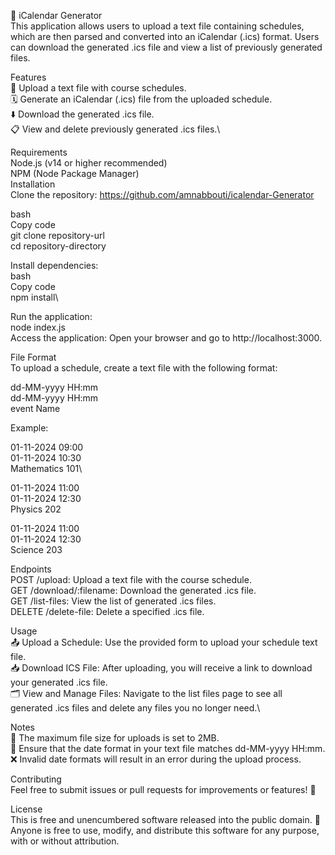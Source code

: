 📅 iCalendar Generator\
This application allows users to upload a text file containing schedules, which are then parsed and converted into an iCalendar (.ics) format. Users can download the generated .ics file and view a list of previously generated files.

Features\
📂 Upload a text file with course schedules.\
🗓️ Generate an iCalendar (.ics) file from the uploaded schedule.\
⬇️ Download the generated .ics file.\
📋 View and delete previously generated .ics files.\

Requirements\
Node.js (v14 or higher recommended)\
NPM (Node Package Manager)\
Installation\
Clone the repository: https://github.com/amnabbouti/icalendar-Generator

bash\
Copy code\
git clone repository-url\
cd repository-directory

Install dependencies:\
bash\
Copy code\
npm install\

Run the application:\
node index.js\
Access the application: Open your browser and go to http://localhost:3000.

File Format\
To upload a schedule, create a text file with the following format:

dd-MM-yyyy HH:mm\
dd-MM-yyyy HH:mm\
event Name

Example:

01-11-2024 09:00\
01-11-2024 10:30\
Mathematics 101\

01-11-2024 11:00\
01-11-2024 12:30\
Physics 202

01-11-2024 11:00\
01-11-2024 12:30\
Science 203

Endpoints\
POST /upload: Upload a text file with the course schedule.\
GET /download/:filename: Download the generated .ics file.\
GET /list-files: View the list of generated .ics files.\
DELETE /delete-file: Delete a specified .ics file.

Usage\
📤 Upload a Schedule: Use the provided form to upload your schedule text file.\
📥 Download ICS File: After uploading, you will receive a link to download your generated .ics file.\
🗂️ View and Manage Files: Navigate to the list files page to see all generated .ics files and delete any files you no longer need.\

Notes\
🚫 The maximum file size for uploads is set to 2MB.\
📅 Ensure that the date format in your text file matches dd-MM-yyyy HH:mm.\
❌ Invalid date formats will result in an error during the upload process.

Contributing\
Feel free to submit issues or pull requests for improvements or features! 🤝

License\
This is free and unencumbered software released into the public domain. 🎉\
Anyone is free to use, modify, and distribute this software for any purpose, with or without attribution.

